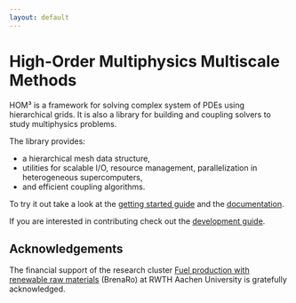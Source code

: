 ```yaml
---
layout: default
---
```


# High-Order Multiphysics Multiscale Methods

HOM&#179; is a framework for solving complex system of PDEs using hierarchical
grids. It is also a library for building and coupling solvers to study
multiphysics problems.

The library provides:

  - a hierarchical mesh data structure,
  - utilities for scalable I/O, resource management, parallelization in
    heterogeneous supercomputers,
  - and efficient coupling algorithms.

To try it out take a look at the [getting started guide]({{site.baseurl}}/getting_started) and
the [documentation]({{site.baseurl}}/documentation).

If you are interested in contributing check out the [development
guide]({{site.baseurl}}/development).

## Acknowledgements

The financial support of the research cluster [Fuel production with renewable
raw materials](http://www.brenaro.rwth-aachen.de/pages/pageHomeDE.html)
(BrenaRo) at RWTH Aachen University is gratefully acknowledged.
